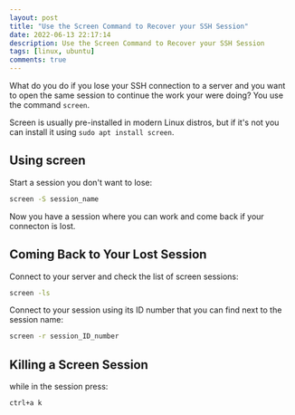 ```yaml
---
layout: post
title: "Use the Screen Command to Recover your SSH Session"
date: 2022-06-13 22:17:14
description: Use the Screen Command to Recover your SSH Session
tags: [linux, ubuntu]
comments: true
---
```


What do you do if you lose your SSH connection to a server and you want to open the same session to continue the work your were doing? You use the command `screen`.

Screen is usually pre-installed in modern Linux distros, but if it's not you can install it using `sudo apt install screen`.

## Using screen
Start a session you don't want to lose:
```bash
screen -S session_name
```

Now you have a session where you can work and come back if your connecton is lost.

## Coming Back to Your Lost Session
Connect to your server and check the list of screen sessions:
```bash
screen -ls
```
Connect to your session using its ID number that you can find next to the session name:
```bash
screen -r session_ID_number
```

## Killing a Screen Session
while in the session press:
```bash
ctrl+a k
```

